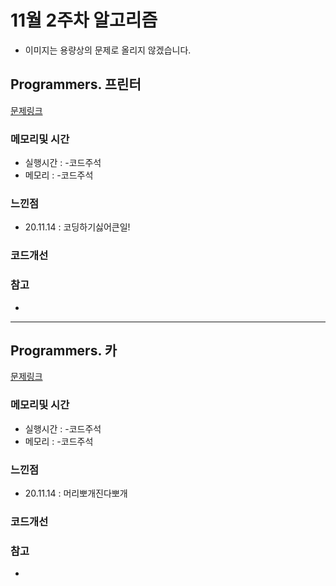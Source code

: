 # 11월 2주차 알고리즘

* 이미지는 용량상의 문제로 올리지 않겠습니다.

## Programmers. 프린터 

[문제링크](https://programmers.co.kr/learn/courses/30/lessons/42587)

### 메모리및 시간
* 실행시간 : -코드주석 
* 메모리 : -코드주석 

### 느낀점
* 20.11.14 : 코딩하기싫어큰일!

### 코드개선 


### 참고
*

---

## Programmers. 카

[문제링크](https://programmers.co.kr/learn/courses/30/lessons/42842)

### 메모리및 시간
* 실행시간 : -코드주석 
* 메모리 : -코드주석 

### 느낀점
* 20.11.14 : 머리뽀개진다뽀개

### 코드개선 


### 참고
*

